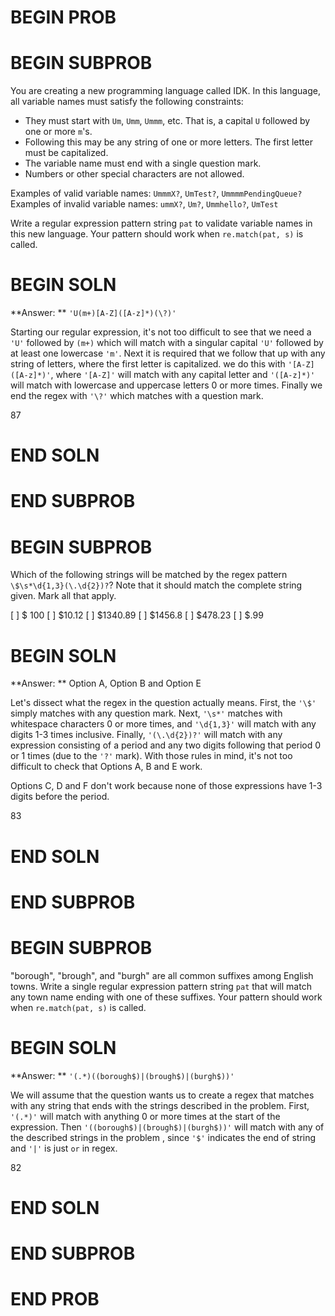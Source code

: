 # BEGIN PROB

# BEGIN SUBPROB

You are creating a new programming language called IDK. In this language, all variable names must satisfy the following constraints:

- They must start with `Um`, `Umm`, `Ummm`, etc. That is, a capital `U` followed by one or more `m`'s.
- Following this may be any string of one or more letters. The first letter must be capitalized.
- The variable name must end with a single question mark.
- Numbers or other special characters are not allowed.

Examples of valid variable names: `UmmmX?`, `UmTest?`, `UmmmmPendingQueue?`
Examples of invalid variable names: `ummX?`, `Um?`, `Ummhello?`, `UmTest`

Write a regular expression pattern string `pat` to validate variable names in this new language. Your pattern should work when `re.match(pat, s)` is called.

# BEGIN SOLN

**Answer: ** `'U(m+)[A-Z]([A-z]*)(\?)'`

Starting our regular expression, it's not too difficult to see that we need a `'U'` followed by `(m+)` which will match with a singular capital `'U'` followed by at least one lowercase `'m'`. Next it is required that we follow that up with any string of letters, where the first letter is capitalized. we do this with `'[A-Z]([A-z]*)'`, where `'[A-Z]'` will match with any capital letter and `'([A-z]*)'` will match with lowercase and uppercase letters 0 or more times. Finally we end the regex with `'\?'` which matches with a question mark.

<average>87</average>

# END SOLN

# END SUBPROB

# BEGIN SUBPROB

Which of the following strings will be matched by the regex pattern `\$\s*\d{1,3}(\.\d{2})?`?  Note that it should match the complete string given. Mark all that apply.

[ ] $ 100
[ ] $10.12
[ ] $1340.89
[ ] $1456.8
[ ] $478.23
[ ] $.99

# BEGIN SOLN

**Answer: ** Option A, Option B and Option E

Let's dissect what the regex in the question actually means. First, the `'\$'` simply matches with any question mark. Next, `'\s*'` matches with whitespace characters 0 or more times, and `'\d{1,3}'` will match with any digits 1-3 times inclusive. Finally, `'(\.\d{2})?'` will match with any expression consisting of a period and any two digits following that period 0 or 1 times (due to the `'?'` mark). With those rules in mind, it's not too difficult to check that Options A, B and E work.

Options C, D and F don't work because none of those expressions have 1-3 digits before the period.

<average>83</average>

# END SOLN

# END SUBPROB

# BEGIN SUBPROB

"borough", "brough", and "burgh" are all common suffixes among English towns. Write a single regular expression pattern string `pat` that will match any town name ending with one of these suffixes. Your pattern should work when `re.match(pat, s)` is called.

# BEGIN SOLN

**Answer: ** `'(.*)((borough$)|(brough$)|(burgh$))'`

We will assume that the question wants us to create a regex that matches with any string that ends with the strings described in the problem. First, `'(.*)'` will match with anything 0 or more times at the start of the expression. Then `'((borough$)|(brough$)|(burgh$))'` will match with any of the described strings in the problem , since `'$'` indicates the end of string and `'|'` is just `or` in regex.

<average>82</average>

# END SOLN

# END SUBPROB

# END PROB